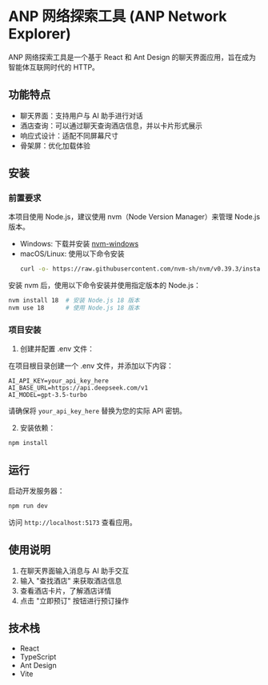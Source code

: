 # ANP 网络探索工具 (ANP Network Explorer)

ANP 网络探索工具是一个基于 React 和 Ant Design 的聊天界面应用，旨在成为智能体互联网时代的 HTTP。

## 功能特点

- 聊天界面：支持用户与 AI 助手进行对话
- 酒店查询：可以通过聊天查询酒店信息，并以卡片形式展示
- 响应式设计：适配不同屏幕尺寸
- 骨架屏：优化加载体验

## 安装

### 前置要求

本项目使用 Node.js，建议使用 nvm（Node Version Manager）来管理 Node.js 版本。

- Windows: 下载并安装 [nvm-windows](https://github.com/coreybutler/nvm-windows/releases)
- macOS/Linux: 使用以下命令安装
  ```bash
  curl -o- https://raw.githubusercontent.com/nvm-sh/nvm/v0.39.3/install.sh | bash
  ```

安装 nvm 后，使用以下命令安装并使用指定版本的 Node.js：

```bash
nvm install 18  # 安装 Node.js 18 版本
nvm use 18      # 使用 Node.js 18 版本
```

### 项目安装

1. 创建并配置 .env 文件：

在项目根目录创建一个 .env 文件，并添加以下内容：

```
AI_API_KEY=your_api_key_here
AI_BASE_URL=https://api.deepseek.com/v1
AI_MODEL=gpt-3.5-turbo
```

请确保将 `your_api_key_here` 替换为您的实际 API 密钥。

2. 安装依赖：

```bash
npm install
```

## 运行

启动开发服务器：

```bash
npm run dev
```

访问 `http://localhost:5173` 查看应用。

## 使用说明

1. 在聊天界面输入消息与 AI 助手交互
2. 输入 "查找酒店" 来获取酒店信息
3. 查看酒店卡片，了解酒店详情
4. 点击 "立即预订" 按钮进行预订操作

## 技术栈

- React
- TypeScript
- Ant Design
- Vite
